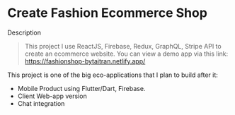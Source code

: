 # Create Fashion Ecommerce Shop

Description

> This project I use ReactJS, Firebase, Redux, GraphQL, Stripe API to create an ecommerce website.
> You can view a demo app via this link: https://fashionshop-bytaitran.netlify.app/ 

This project is one of the big eco-applications that I plan to build after it:
- Mobile Product using Flutter/Dart, Firebase.
- Client Web-app version
- Chat integration
